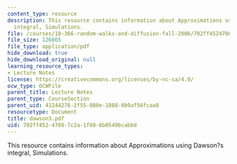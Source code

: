 ```yaml
---
content_type: resource
description: This resource contains information about Approximations using Dawson?s
  integral, Simulations.
file: /courses/18-366-random-walks-and-diffusion-fall-2006/702ff45247087c2a1f606b0549bcabbd_dawson3.pdf
file_size: 126665
file_type: application/pdf
hide_download: true
hide_download_original: null
learning_resource_types:
- Lecture Notes
license: https://creativecommons.org/licenses/by-nc-sa/4.0/
ocw_type: OCWFile
parent_title: Lecture Notes
parent_type: CourseSection
parent_uid: 41244276-2f55-080e-1888-0b9af56fcaa8
resourcetype: Document
title: dawson3.pdf
uid: 702ff452-4708-7c2a-1f60-6b0549bcabbd
---
```

This resource contains information about Approximations using Dawson?s integral, Simulations.